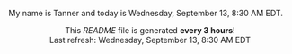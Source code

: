 My name is Tanner and today is Wednesday, September 13, 8:30 AM EDT.

<p align="center">This <i>README</i> file is generated <b>every 3 hours</b>!</br>Last refresh: Wednesday, September 13, 8:30 AM EDT<br /></p>
